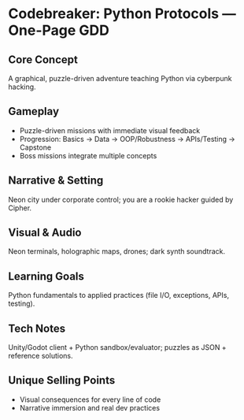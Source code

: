 # Codebreaker: Python Protocols — One-Page GDD

## Core Concept
A graphical, puzzle-driven adventure teaching Python via cyberpunk hacking.

## Gameplay
- Puzzle-driven missions with immediate visual feedback
- Progression: Basics → Data → OOP/Robustness → APIs/Testing → Capstone
- Boss missions integrate multiple concepts

## Narrative & Setting
Neon city under corporate control; you are a rookie hacker guided by Cipher.

## Visual & Audio
Neon terminals, holographic maps, drones; dark synth soundtrack.

## Learning Goals
Python fundamentals to applied practices (file I/O, exceptions, APIs, testing).

## Tech Notes
Unity/Godot client + Python sandbox/evaluator; puzzles as JSON + reference solutions.

## Unique Selling Points
- Visual consequences for every line of code
- Narrative immersion and real dev practices
